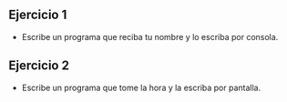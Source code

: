 ## Ejercicio 1
* Escribe un programa que reciba tu nombre y lo escriba por consola.
## Ejercicio 2
* Escribe un programa que tome la hora y la escriba por pantalla.
